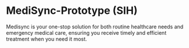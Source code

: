 # MediSync-Prototype (SIH)
 Medisync is your one-stop solution for both routine healthcare needs and emergency medical care, ensuring you receive timely and efficient treatment when you need it most.
